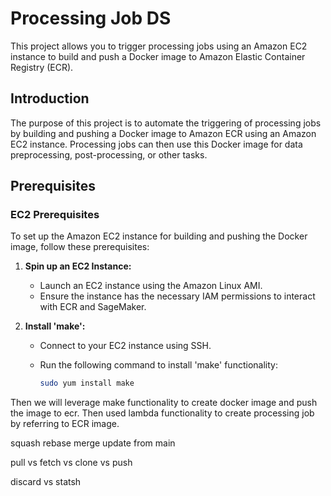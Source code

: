 # Processing Job DS

This project allows you to trigger processing jobs using an Amazon EC2 instance to build and push a Docker image to Amazon Elastic Container Registry (ECR).

## Introduction

The purpose of this project is to automate the triggering of processing jobs by building and pushing a Docker image to Amazon ECR using an Amazon EC2 instance. Processing jobs can then use this Docker image for data preprocessing, post-processing, or other tasks.

## Prerequisites

### EC2 Prerequisites

To set up the Amazon EC2 instance for building and pushing the Docker image, follow these prerequisites:

1. **Spin up an EC2 Instance:**
   - Launch an EC2 instance using the Amazon Linux AMI.
   - Ensure the instance has the necessary IAM permissions to interact with ECR and SageMaker. 

2. **Install 'make':**
   - Connect to your EC2 instance using SSH.
   - Run the following command to install 'make' functionality:

     ```bash
     sudo yum install make
     ```
Then we will leverage make functionality to create docker image and push the image to ecr. Then used lambda functionality to create processing job by referring to ECR image.

squash
rebase
merge
update from main


pull vs fetch vs clone vs push

discard vs statsh

